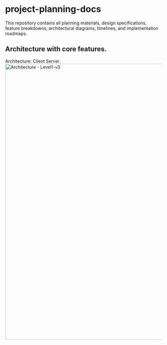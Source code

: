 # project-planning-docs
This repository contains all planning materials, design specifications, feature breakdowns, architectural diagrams, timelines, and implementation roadmaps.

## Architecture with core features.
Architecture: Client Server.
<img width="1384" height="888" alt="Architecture - Level1-v3" src="https://github.com/user-attachments/assets/6d7a2fd4-35ce-40ae-9728-ba462fb8ee86" />

